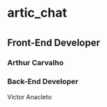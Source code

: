 # artic_chat

# <h2>Front-End Developer</h2>
<h3 href="#"> Arthur Carvalho </h3>

<h3>Back-End Developer</h3>
<p href="#"> Victor Anacleto </p>
